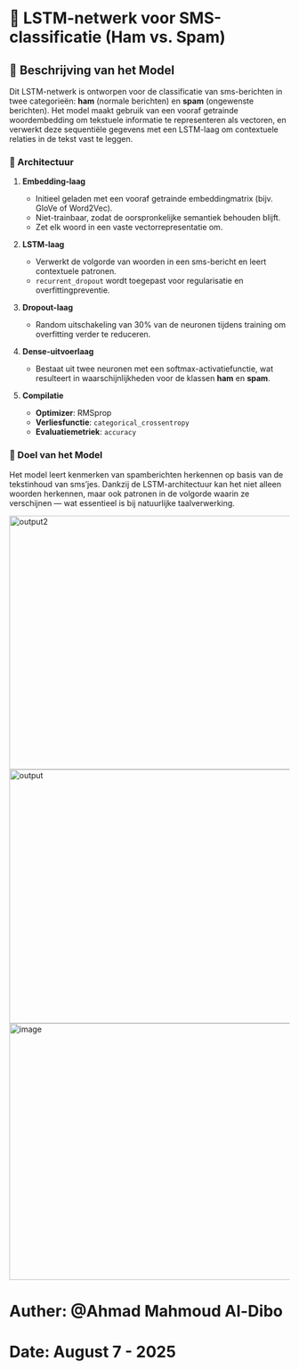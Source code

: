 # 📱 LSTM-netwerk voor SMS-classificatie (Ham vs. Spam)

## 🧾 Beschrijving van het Model

Dit LSTM-netwerk is ontworpen voor de classificatie van sms-berichten in twee categorieën: **ham** (normale berichten) en **spam** (ongewenste berichten). Het model maakt gebruik van een vooraf getrainde woordembedding om tekstuele informatie te representeren als vectoren, en verwerkt deze sequentiële gegevens met een LSTM-laag om contextuele relaties in de tekst vast te leggen.

### 🔧 Architectuur

1. **Embedding-laag**  
   - Initieel geladen met een vooraf getrainde embeddingmatrix (bijv. GloVe of Word2Vec).  
   - Niet-trainbaar, zodat de oorspronkelijke semantiek behouden blijft.  
   - Zet elk woord in een vaste vectorrepresentatie om.

2. **LSTM-laag**  
   - Verwerkt de volgorde van woorden in een sms-bericht en leert contextuele patronen.  
   - `recurrent_dropout` wordt toegepast voor regularisatie en overfittingpreventie.

3. **Dropout-laag**  
   - Random uitschakeling van 30% van de neuronen tijdens training om overfitting verder te reduceren.

4. **Dense-uitvoerlaag**  
   - Bestaat uit twee neuronen met een softmax-activatiefunctie, wat resulteert in waarschijnlijkheden voor de klassen **ham** en **spam**.

5. **Compilatie**  
   - **Optimizer**: RMSprop  
   - **Verliesfunctie**: `categorical_crossentropy`  
   - **Evaluatiemetriek**: `accuracy`

### 🎯 Doel van het Model

Het model leert kenmerken van spamberichten herkennen op basis van de tekstinhoud van sms’jes. Dankzij de LSTM-architectuur kan het niet alleen woorden herkennen, maar ook patronen in de volgorde waarin ze verschijnen — wat essentieel is bij natuurlijke taalverwerking.

<img width="576" height="455" alt="output2" src="https://github.com/user-attachments/assets/65b9fb59-f282-445c-8f1d-96a646c813ea" />


<img width="576" height="455" alt="output" src="https://github.com/user-attachments/assets/8199994b-a697-47f0-a9a2-167504395c38" />


<img width="710" height="460" alt="image" src="https://github.com/user-attachments/assets/2c830b1a-0f5d-4853-8aa5-d96b94e71ce2" />


# Auther: @Ahmad Mahmoud Al-Dibo
# Date: August 7 - 2025
